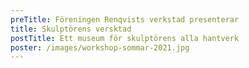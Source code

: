 ```yaml
---
preTitle: Föreningen Renqvists verkstad presenterar
title: Skulptörens versktad
postTitle: Ett museum för skulptörens alla hantverk
poster: /images/workshop-sommar-2021.jpg
---
```

